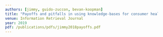 ```yaml
---
authors: [jimmy, guido-zuccon, bevan-koopman]
title: "Payoffs and pitfalls in using knowledge-bases for consumer health search"
venue: Information Retrieval Journal
year: 2019
pdf: /publications/pdfs/jimmy2018payoffs.pdf
---
```

